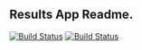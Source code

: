 ## Results App Readme.

[![Build Status](http://35.227.137.176:8080/buildStatus/icon?job=instavote%2Fresult-build&subject=Build)](http://35.227.137.176:8080/job/instavote/job/result-build/)
[![Build Status](http://35.227.137.176:8080/buildStatus/icon?job=instavote%2Fresult-test&subject=UnitTest)](http://35.227.137.176:8080/job/instavote/job/result-test/)
